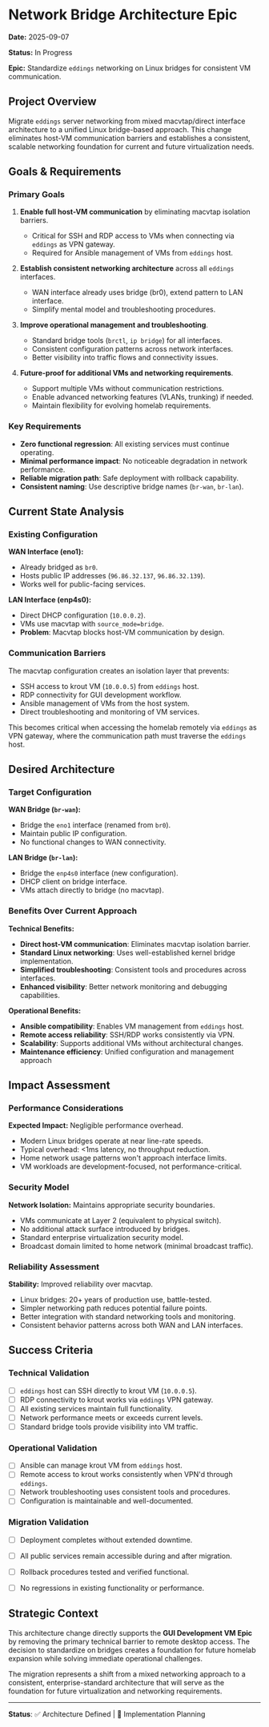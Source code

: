 # Network Bridge Architecture Epic

**Date:** 2025-09-07

**Status:** In Progress

**Epic:** Standardize `eddings` networking on Linux bridges for consistent VM communication.


## Project Overview

Migrate `eddings` server networking from mixed macvtap/direct interface architecture
  to a unified Linux bridge-based approach.
This change eliminates host-VM communication barriers and establishes a consistent,
  scalable networking foundation for current and future virtualization needs.


## Goals & Requirements

### Primary Goals

1. **Enable full host-VM communication** by eliminating macvtap isolation barriers.
   - Critical for SSH and RDP access to VMs when connecting via `eddings` as VPN gateway.
   - Required for Ansible management of VMs from `eddings` host.

2. **Establish consistent networking architecture** across all `eddings` interfaces.
   - WAN interface already uses bridge (br0), extend pattern to LAN interface.
   - Simplify mental model and troubleshooting procedures.

3. **Improve operational management and troubleshooting**.
   - Standard bridge tools (`brctl`, `ip bridge`) for all interfaces.
   - Consistent configuration patterns across network interfaces.
   - Better visibility into traffic flows and connectivity issues.

4. **Future-proof for additional VMs and networking requirements**.
   - Support multiple VMs without communication restrictions.
   - Enable advanced networking features (VLANs, trunking) if needed.
   - Maintain flexibility for evolving homelab requirements.

### Key Requirements

- **Zero functional regression**: All existing services must continue operating.
- **Minimal performance impact**: No noticeable degradation in network performance.
- **Reliable migration path**: Safe deployment with rollback capability.
- **Consistent naming**: Use descriptive bridge names (`br-wan`, `br-lan`).


## Current State Analysis

### Existing Configuration

**WAN Interface (eno1):**

- Already bridged as `br0`.
- Hosts public IP addresses (`96.86.32.137`, `96.86.32.139`).
- Works well for public-facing services.

**LAN Interface (enp4s0):**

- Direct DHCP configuration (`10.0.0.2`).
- VMs use macvtap with `source_mode=bridge`.
- **Problem**: Macvtap blocks host-VM communication by design.

### Communication Barriers

The macvtap configuration creates an isolation layer that prevents:

- SSH access to krout VM (`10.0.0.5`) from `eddings` host.
- RDP connectivity for GUI development workflow.
- Ansible management of VMs from the host system.
- Direct troubleshooting and monitoring of VM services.

This becomes critical when accessing the homelab remotely via `eddings` as VPN gateway,
  where the communication path must traverse the `eddings` host.


## Desired Architecture

### Target Configuration

**WAN Bridge (`br-wan`):**

- Bridge the `eno1` interface (renamed from `br0`).
- Maintain public IP configuration.
- No functional changes to WAN connectivity.

**LAN Bridge (`br-lan`):**
- Bridge the `enp4s0` interface (new configuration).
- DHCP client on bridge interface.
- VMs attach directly to bridge (no macvtap).

### Benefits Over Current Approach

**Technical Benefits:**

- **Direct host-VM communication**: Eliminates macvtap isolation barrier.
- **Standard Linux networking**: Uses well-established kernel bridge implementation.
- **Simplified troubleshooting**: Consistent tools and procedures across interfaces.
- **Enhanced visibility**: Better network monitoring and debugging capabilities.

**Operational Benefits:**

- **Ansible compatibility**: Enables VM management from `eddings` host.
- **Remote access reliability**: SSH/RDP works consistently via VPN.
- **Scalability**: Supports additional VMs without architectural changes.
- **Maintenance efficiency**: Unified configuration and management approach


## Impact Assessment

### Performance Considerations

**Expected Impact:** Negligible performance overhead.

- Modern Linux bridges operate at near line-rate speeds.
- Typical overhead: <1ms latency, no throughput reduction.
- Home network usage patterns won't approach interface limits.
- VM workloads are development-focused, not performance-critical.

### Security Model

**Network Isolation:** Maintains appropriate security boundaries.

- VMs communicate at Layer 2 (equivalent to physical switch).
- No additional attack surface introduced by bridges.
- Standard enterprise virtualization security model.
- Broadcast domain limited to home network (minimal broadcast traffic).

### Reliability Assessment

**Stability:** Improved reliability over macvtap.

- Linux bridges: 20+ years of production use, battle-tested.
- Simpler networking path reduces potential failure points.
- Better integration with standard networking tools and monitoring.
- Consistent behavior patterns across both WAN and LAN interfaces.

## Success Criteria

### Technical Validation

- [ ] `eddings` host can SSH directly to krout VM (`10.0.0.5`).
- [ ] RDP connectivity to krout works via `eddings` VPN gateway.
- [ ] All existing services maintain full functionality.
- [ ] Network performance meets or exceeds current levels.
- [ ] Standard bridge tools provide visibility into VM traffic.

### Operational Validation

- [ ] Ansible can manage krout VM from `eddings` host.
- [ ] Remote access to krout works consistently when VPN'd through `eddings`.
- [ ] Network troubleshooting uses consistent tools and procedures.
- [ ] Configuration is maintainable and well-documented.

### Migration Validation

- [ ] Deployment completes without extended downtime.
- [ ] All public services remain accessible during and after migration.
- [ ] Rollback procedures tested and verified functional.
- [ ] No regressions in existing functionality or performance.


## Strategic Context

This architecture change directly supports the **GUI Development VM Epic**
  by removing the primary technical barrier to remote desktop access.
The decision to standardize on bridges creates a foundation
  for future homelab expansion while solving immediate operational challenges.

The migration represents a shift from a mixed networking approach to a consistent,
  enterprise-standard architecture that will serve as the
  foundation for future virtualization and networking requirements.

---

**Status**: ✅ Architecture Defined | 🔄 Implementation Planning